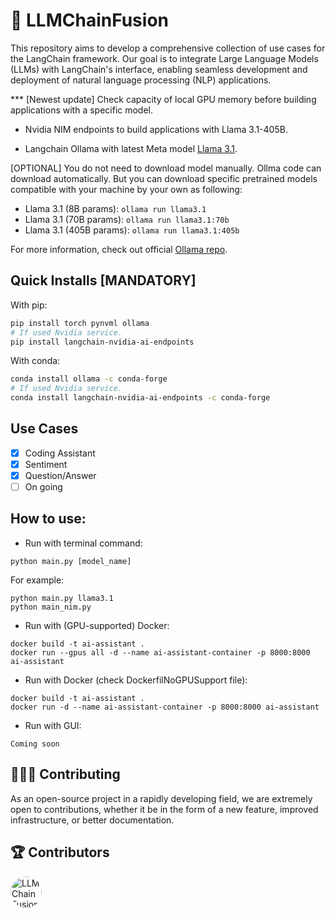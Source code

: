 # 🔗 **LLMChainFusion**

This repository aims to develop a comprehensive collection of use cases for the LangChain framework. Our goal is to integrate Large Language Models (LLMs) with LangChain's interface, enabling seamless development and deployment of natural language processing (NLP) applications.

*** [Newest update] Check capacity of local GPU memory before building applications with a specific model.

* Nvidia NIM endpoints to build applications with Llama 3.1-405B.

* Langchain Ollama with latest Meta model [Llama 3.1](https://github.com/meta-llama/llama-models/blob/main/models/llama3_1/MODEL_CARD.md).


[OPTIONAL] You do not need to download model manually. Ollma code can download automatically. But you can download specific pretrained models compatible with your machine by your own as following:
- Llama 3.1 (8B params): ```ollama run llama3.1 ```
- Llama 3.1 (70B params):  ```ollama run llama3.1:70b```
- Llama 3.1 (405B params): ```ollama run llama3.1:405b```

For more information, check out official [Ollama repo](https://github.com/ollama/ollama/blob/main/README.md).

## Quick Installs [MANDATORY]

With pip:
```bash
pip install torch pynvml ollama
# If used Nvidia service.
pip install langchain-nvidia-ai-endpoints 
```

With conda:
```bash
conda install ollama -c conda-forge
# If used Nvidia service.
conda install langchain-nvidia-ai-endpoints -c conda-forge 
```

## Use Cases
- [x] Coding Assistant
- [x] Sentiment
- [x] Question/Answer
- [ ] On going 

## How to use:
- Run with terminal command:
```
python main.py [model_name]
```
For example:
```
python main.py llama3.1
python main_nim.py
```
- Run with (GPU-supported) Docker:
```
docker build -t ai-assistant .
docker run --gpus all -d --name ai-assistant-container -p 8000:8000 ai-assistant
```
- Run with Docker (check DockerfilNoGPUSupport file):
```
docker build -t ai-assistant .
docker run -d --name ai-assistant-container -p 8000:8000 ai-assistant
```
- Run with GUI:
```
Coming soon
```

## 🙋🏻‍♂️ Contributing

As an open-source project in a rapidly developing field, we are extremely open to contributions, whether it be in the form of a new feature, improved infrastructure, or better documentation.

## 🏆 Contributors

<a href="https://github.com/bradduy">
  <img src="https://avatars.githubusercontent.com/u/33892919?v=4" style="border-radius: 50%; width: 50px; height: 50px; object-fit: cover;" alt="LLMChainFusion contributors">
</a>

